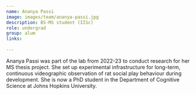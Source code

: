 ```yaml
---
name: Ananya Passi
image: images/team/ananya-passi.jpg
description: BS-MS student (IISc)
role: undergrad
group: alum
links:  
  
---
```


Ananya Passi was part of the lab from 2022-23 to conduct research for her MS thesis project. She set up experimental infrastructure for long-term, continuous videographic observation of rat social play behaviour during development. She is now a PhD student in the Department of Cognitive Science at Johns Hopkins University.